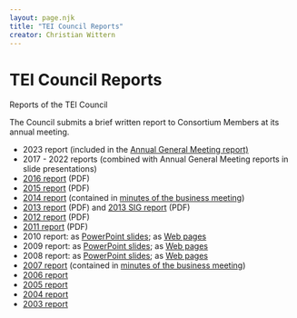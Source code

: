 ```yaml
---
layout: page.njk
title: "TEI Council Reports"
creator: Christian Wittern
---
```

# TEI Council Reports
Reports of the TEI Council



The Council submits a brief written report to Consortium Members at its annual meeting.


* 2023 report (included in the [Annual General Meeting report)](https://tei-c.org/2023/09/24/tei-annual-members-meeting-report/)
* 2017 \- 2022 reports (combined with Annual General Meeting reports in slide presentations)
* [2016 report](/wp-content/uploads/2017/07/TEI_Council_Report.pdf "2016 report") (PDF)
* [2015 report](/wp-content/uploads/2017/07/tei_c_Council_Report_2015.pdf "2015 report") (PDF)
* [2014 report](/Membership/Meetings/2014/mm73.xml#body.1_div.3 "2014 report") (contained in [minutes of the business meeting](/Membership/Meetings/2014/mm73.xml "minutes of the business meeting"))
* [2013 report](/wp-content/uploads/2017/07/CouncilReport.pdf "2013 report") (PDF) and [2013 SIG report](/wp-content/uploads/2017/07/SIGReport.pdf "2013 SIG report") (PDF)
* [2012 report](/wp-content/uploads/2017/07/TEICouncilReport2012.pdf "2012 report") (PDF)
* [2011 report](/wp-content/uploads/2017/07/TEICouncilReport2011.pdf "2011 report") (PDF)
* 2010 report: as [PowerPoint slides](/wp-content/uploads/2017/07/CouncilReport2010.ppt "PowerPoint slides"); as [Web pages](/Vault/CouncilReports/CouncilReport2010.htm "Web pages")
* 2009 report: as [PowerPoint slides](/wp-content/uploads/2017/07/CouncilReport2009.ppt "PowerPoint slides"); as [Web pages](/Vault/CouncilReports/CouncilReport2009.htm "Web pages")
* 2008 report: as [PowerPoint slides](/wp-content/uploads/2017/07/CouncilReport2008.ppt "PowerPoint slides"); as [Web pages](/Vault/CouncilReports/CouncilReport2008.htm "Web pages")
* [2007 report](/Membership/Meetings/2007-Maryland/mm44.xml#CR44 "2007 report") (contained in [minutes of the business meeting](/Membership/Meetings/2007-Maryland/mm44.xml "minutes of the business meeting"))
* [2006 report](/Activities/Council/Reports/tcr04.xml "2006 report")
* [2005 report](/Activities/Council/Reports/tcr03.xml "2005 report")
* [2004 report](/Activities/Council/Reports/tcr02.xml "2004 report")
* [2003 report](/Activities/Council/Reports/tcr01.xml "2003 report")


